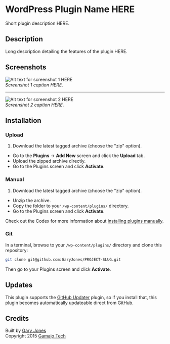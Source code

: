 # WordPress Plugin Name HERE

Short plugin description HERE.

## Description 

Long description detailing the features of the plugin HERE.

## Screenshots

![Alt text for screenshot 1 HERE](assets/screenshot-1.png)  
_Screenshot 1 caption HERE._

---

![Alt text for screenshot 2 HERE](assets/screenshot-2.png)  
_Screenshot 2 caption HERE._


## Installation

### Upload

1. Download the latest tagged archive (choose the "zip" option).
* Go to the __Plugins__ → __Add New__ screen and click the __Upload__ tab.
* Upload the zipped archive directly.
* Go to the Plugins screen and click __Activate__.

### Manual

1. Download the latest tagged archive (choose the "zip" option).
* Unzip the archive.
* Copy the folder to your `/wp-content/plugins/` directory.
* Go to the Plugins screen and click __Activate__.

Check out the Codex for more information about [installing plugins manually](http://codex.wordpress.org/Managing_Plugins#Manual_Plugin_Installation).

### Git

In a terminal, browse to your `/wp-content/plugins/` directory and clone this repository:

~~~sh
git clone git@github.com:GaryJones/PROJECT-SLUG.git
~~~

Then go to your Plugins screen and click __Activate__.

## Updates

This plugin supports the [GitHub Updater](https://github.com/afragen/github-updater) plugin, so if you install that, this plugin becomes automatically updateable direct from GitHub.

## Credits

Built by [Gary Jones](https://twitter.com/GaryJ)  
Copyright 2015 [Gamajo Tech](http://gamajo.com/)
